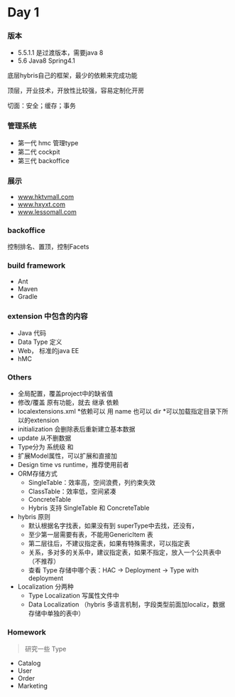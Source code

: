 # Day 1

### 版本
* 5.5.1.1 是过渡版本，需要java 8
* 5.6 Java8 Spring4.1

底层hybris自己的框架，最少的依赖来完成功能

顶层，开业技术，开放性比较强，容易定制化开房

切面：安全；缓存；事务

### 管理系统
* 第一代 hmc 管理type
* 第二代 cockpit
* 第三代 backoffice

### 展示
* www.hktvmall.com
* www.hxyxt.com
* www.lessomall.com

### backoffice
控制排名、置顶，控制Facets

### build framework
* Ant
* Maven
* Gradle

### extension 中包含的内容
* Java 代码
* Data Type 定义
* Web， 标准的java EE
* hMC

### Others
* 全局配置，覆盖project中的缺省值
* 修改/覆盖 原有功能，就去 继承 依赖
* localextensions.xml
    *依赖可以 用 name 也可以 dir
    *可以加载指定目录下所以的extension
* initialization 会删除表后重新建立基本数据
* update 从不删数据
* Type分为 系统级 和
* 扩展Model属性，可以扩展和直接加
* Design time  vs runtime，推荐使用前者
* ORM存储方式
    * SingleTable：效率高，空间浪费，列约束失效
    * ClassTable：效率低，空间紧凑
    * ConcreteTable
    * Hybris 支持 SingleTable 和 ConcreteTable
* hybris 原则
    * 默认根据名字找表，如果没有到 superType中去找，还没有，
    * 至少第一层需要有表，不能用GenericItem 表
    * 第二层往后，不建议指定表，如果有特殊需求，可以指定表
    * 关系，多对多的关系中，建议指定表，如果不指定，放入一个公共表中（不推荐）
    * 查看 Type 存储中哪个表：HAC -> Deployment -> Type with deployment
* Localization 分两种
    * Type Localization 写属性文件中
    * Data Localization （hybris 多语言机制，字段类型前面加localiz，数据存储中单独的表中）

### Homework
> 研究一些 Type

* Catalog
* User
* Order
* Marketing
